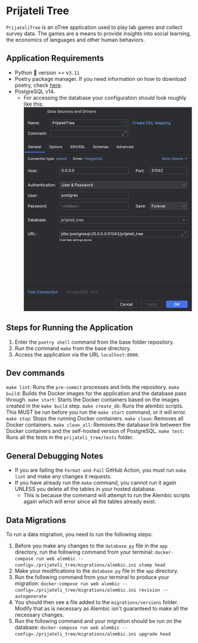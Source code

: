 # Prijateli Tree
`PrijateliTree` is an oTree application used to play lab games and collect survey data.
The games are a means to provide insights into social learning, the economics of languages and other human behaviors.

## Application Requirements
- Python 🐍 version >= v`3.11`
- Poetry package manager. If you need information on how to download poetry, check [here](https://python-poetry.org/docs/#installation).
- PostgreSQL v14.
  - For accessing the database your configuration should look roughly like this:
  ![Database Access Configuration](misc%2FScreenshot%202023-10-02%20at%204.41.36%20PM.png)

## Steps for Running the Application
1. Enter the `poetry shell` command from the base folder repository.
2. Run the command `make` from the base directory.
3. Access the application via the URL `localhost:8000`.

## Dev commands
`make lint`: Runs the `pre-commit` processes and lints the repository.
`make build`: Builds the Docker images for the application and the database pass through.
`make start`: Starts the Docker containers based on the images created in the `make build` step.
`make create_db`: Runs the alembic scripts. This MUST be run before you run the `make start` command, or it will error.
`make stop`: Stops the running Docker containers.
`make clean`: Removes all Docker containers.
`make clean_all`: Removes the database link between the Docker containers and the self-hosted version of PostgreSQL.
`make test`: Runs all the tests in the `prijateli_tree/tests` folder.

## General Debugging Notes
- If you are failing the `Format-and-Fail` GitHub Action, you must run `make lint` and make any changes it requests.
- If you have already run the `make` command, you cannot run it again UNLESS you delete all the tables in your hosted database.
  - This is because the command will attempt to run the Alembic scripts again which will error since all the tables already exist.

## Data Migrations
To run a data migration, you need to run the following steps:
1. Before you make any changes to the `database.py` file in the `app` directory, run the following command from your terminal:
`docker-compose run web alembic --config=./prijateli_tree/migrations/alembic.ini stamp head`
2. Make your modifications to the `database.py` file in the `app` directory.
3. Run the following command from your terminal to produce your migration: `docker-compose run web alembic --config=./prijateli_tree/migrations/alembic.ini revision --autogenerate`
4. You should then see a file added to the `migrations/versions` folder. Modify that as is necessary as Alembic isn't guaranteed to make all the necessary changes.
5. Run the following command and your migration should be run on the database: `docker-compose run web alembic --config=./prijateli_tree/migrations/alembic.ini upgrade head`
